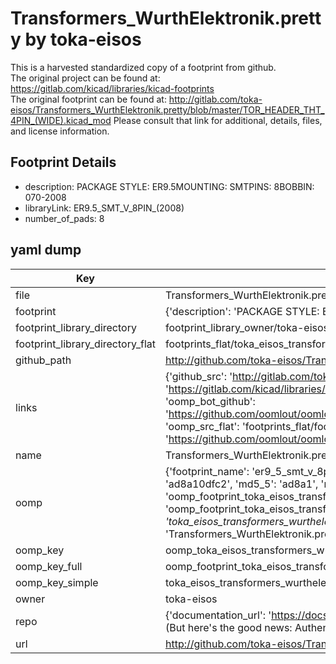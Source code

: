 # Transformers_WurthElektronik.pretty by toka-eisos  
This is a harvested standardized copy of a footprint from github.  
The original project can be found at:  
https://gitlab.com/kicad/libraries/kicad-footprints  
The original footprint can be found at:
http://gitlab.com/toka-eisos/Transformers_WurthElektronik.pretty/blob/master/TOR_HEADER_THT_4PIN_(WIDE).kicad_mod
Please consult that link for additional, details, files, and license information.  
## Footprint Details
* description: PACKAGE STYLE: ER9.5MOUNTING: SMTPINS: 8BOBBIN: 070-2008  
* libraryLink: ER9.5_SMT_V_8PIN_(2008)  
* number_of_pads: 8  
## yaml dump  
| Key | Value |  
| --- | --- |  
| file | Transformers_WurthElektronik.pretty/ER9.5_SMT_V_8PIN_(2008).kicad_mod |  
| footprint | {'description': 'PACKAGE STYLE: ER9.5MOUNTING: SMTPINS: 8BOBBIN: 070-2008', 'libraryLink': 'ER9.5_SMT_V_8PIN_(2008)', 'number_of_pads': 8} |  
| footprint_library_directory | footprint_library_owner/toka-eisos_Transformers_WurthElektronik.pretty |  
| footprint_library_directory_flat | footprints_flat/toka_eisos_transformers_wurthelektronik_er9_5_smt_v_8pin_(2008)/working |  
| github_path | http://github.com/toka-eisos/Transformers_WurthElektronik.pretty/blob/master/ER9.5_SMT_V_8PIN_(2008).kicad_mod |  
| links | {'github_src': 'http://gitlab.com/toka-eisos/Transformers_WurthElektronik.pretty/blob/master/TOR_HEADER_THT_4PIN_(WIDE).kicad_mod', 'github_src_repo': 'https://gitlab.com/kicad/libraries/kicad-footprints', 'oomp_bot': 'footprints/toka_eisos_transformers_wurthelektronik_er9_5_smt_v_8pin_(2008)/working', 'oomp_bot_github': 'https://github.com/oomlout/oomlout_oomp_footprint_bot/tree/main/footprints/toka_eisos_transformers_wurthelektronik_er9_5_smt_v_8pin_(2008)/working', 'oomp_src_flat': 'footprints_flat/footprints_flat/toka_eisos_transformers_wurthelektronik_er9_5_smt_v_8pin_(2008)/working', 'oomp_src_flat_github': 'https://github.com/oomlout/oomlout_oomp_footprint_src/tree/main/footprints_flat/toka_eisos_transformers_wurthelektronik_er9_5_smt_v_8pin_(2008)/working'} |  
| name | Transformers_WurthElektronik.pretty |  
| oomp | {'footprint_name': 'er9_5_smt_v_8pin_(2008)', 'library_name': 'transformers_wurthelektronik', 'md5': 'ad8a10dfc212c4f12a8c94d9e4a63891', 'md5_10': 'ad8a10dfc2', 'md5_5': 'ad8a1', 'md5_6': 'ad8a10', 'oomp_key': 'oomp_toka_eisos_transformers_wurthelektronik_er9_5_smt_v_8pin_(2008)', 'oomp_key_extra': 'oomp_footprint_toka_eisos_transformers_wurthelektronik_er9_5_smt_v_8pin_(2008)', 'oomp_key_full': 'oomp_footprint_toka_eisos_transformers_wurthelektronik_er9_5_smt_v_8pin_(2008)_ad8a10', 'oomp_key_simple': 'toka_eisos_transformers_wurthelektronik_er9_5_smt_v_8pin_(2008)', 'original_filename': 'Transformers_WurthElektronik.pretty/ER9.5_SMT_V_8PIN_(2008).kicad_mod', 'owner_name': 'toka_eisos'} |  
| oomp_key | oomp_toka_eisos_transformers_wurthelektronik_er9_5_smt_v_8pin_(2008) |  
| oomp_key_full | oomp_footprint_toka_eisos_transformers_wurthelektronik_er9_5_smt_v_8pin_(2008) |  
| oomp_key_simple | toka_eisos_transformers_wurthelektronik_er9_5_smt_v_8pin_(2008) |  
| owner | toka-eisos |  
| repo | {'documentation_url': 'https://docs.github.com/rest/overview/resources-in-the-rest-api#rate-limiting', 'message': "API rate limit exceeded for 84.66.173.59. (But here's the good news: Authenticated requests get a higher rate limit. Check out the documentation for more details.)"} |  
| url | http://github.com/toka-eisos/Transformers_WurthElektronik.pretty |  

